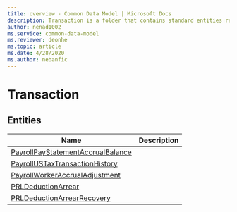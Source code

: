 ```yaml
---
title: overview - Common Data Model | Microsoft Docs
description: Transaction is a folder that contains standard entities related to the Common Data Model.
author: nenad1002
ms.service: common-data-model
ms.reviewer: deonhe
ms.topic: article
ms.date: 4/28/2020
ms.author: nebanfic
---
```


# Transaction


## Entities

|Name|Description|
|---|---|
|[PayrollPayStatementAccrualBalance](PayrollPayStatementAccrualBalance.md)||
|[PayrollUSTaxTransactionHistory](PayrollUSTaxTransactionHistory.md)||
|[PayrollWorkerAccrualAdjustment](PayrollWorkerAccrualAdjustment.md)||
|[PRLDeductionArrear](PRLDeductionArrear.md)||
|[PRLDeductionArrearRecovery](PRLDeductionArrearRecovery.md)||
